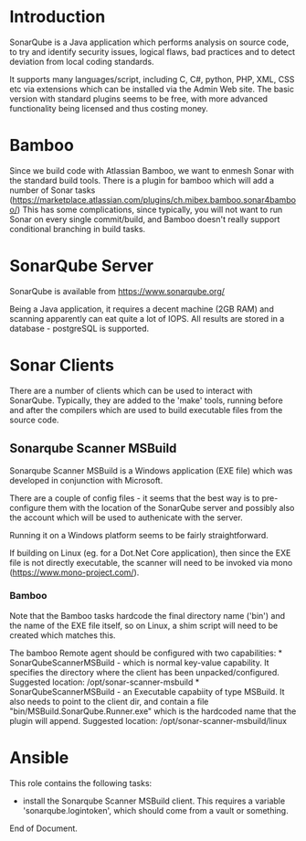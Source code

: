 Introduction
============

SonarQube is a Java application which performs analysis on source code,
to try and identify security issues, logical flaws, bad practices
and to detect deviation from local coding standards. 

It supports many languages/script, including C, C#, python, PHP, XML, CSS etc
via extensions which can be installed via the Admin Web site.
The basic version with standard plugins seems to be free, with more advanced
functionality being licensed and thus costing money.

Bamboo
======

Since we build code with Atlassian Bamboo, we want to enmesh Sonar with the
standard build tools.  There is a plugin for bamboo which will add a number
of Sonar tasks (https://marketplace.atlassian.com/plugins/ch.mibex.bamboo.sonar4bamboo/)
This has some complications, since typically, you will not want to run
Sonar on every single commit/build, and Bamboo doesn't really support
conditional branching in build tasks.


SonarQube Server
================

SonarQube is available from https://www.sonarqube.org/

Being a Java application, it requires a decent machine (2GB RAM) and
scanning apparently can eat quite a lot of IOPS.
All results are stored in a database - postgreSQL is supported.

Sonar Clients
=============

There are a number of clients which can be used to interact with SonarQube.
Typically, they are added to the 'make' tools, running before and after
the compilers which are used to build executable files from the source code.

Sonarqube Scanner MSBuild
-------------------------

Sonarqube Scanner MSBuild is a Windows application (EXE file) which was
developed in conjunction with Microsoft.

There are a couple of config files - it seems that the best way is to
pre-configure them with the location of the SonarQube server and possibly
also the account which will be used to authenicate with the server.

Running it on a Windows platform seems to be fairly straightforward.

If building on Linux (eg. for a Dot.Net Core application), then since the
EXE file is not directly executable, the scanner will need to be invoked
via mono (https://www.mono-project.com/).

### Bamboo ###

Note that the Bamboo tasks hardcode the final directory name ('bin')
and the name of the EXE file itself, so on Linux, a shim script will need
to be created which matches this.

The bamboo Remote agent should be configured with two capabilities:
    * SonarQubeScannerMSBuild - which is  normal key-value capability.
      It specifies the directory where the client has been unpacked/configured.
      Suggested location:  /opt/sonar-scanner-msbuild
    * SonarQubeScannerMSBuild - an Executable capabiity of type MSBuild.
      It also needs to point to the client dir, and contain a file "bin/MSBuild.SonarQube.Runner.exe"
      which is the hardcoded name that the plugin will append.
      Suggested location:  /opt/sonar-scanner-msbuild/linux

Ansible
=======

This role contains the following tasks:
* install the Sonarqube Scanner MSBuild client.
  This requires a variable 'sonarqube.logintoken', which should come from a vault or something.


End of Document.
